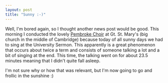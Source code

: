 ```yaml
---
layout: post
title: "Sunny :-)"
---
```

Well, I'm bored again, so I thought another news post would be good. This
morning I conducted the lovely [Pembroke Choir][1] at Gt. St. Mary's (big
church in the middle of Cambridge) because today of all sunny days we had to
sing at the University Sermon. This apparently is a great phenomenon that
occurs about twice a term and consists of someone talking a lot and a bit of
singing at the end. This time, the talking went on for about 23.5 minutes
meaning that I didn't quite fall asleep.

I'm not sure why or how that was relevant, but I'm now going to go and frollic
in the sunshine :)

   [1]: http://www.pem.cam.ac.uk/choir

